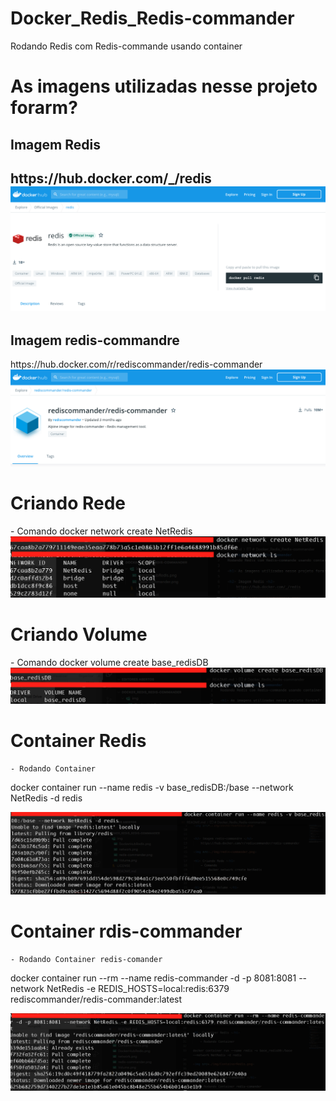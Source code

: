 # Docker_Redis_Redis-commander
Rodando Redis com Redis-commande usando container

<h1> As imagens utilizadas nesse projeto forarm? </h1>

<h2> Imagem Redis <h2>
    https://hub.docker.com/_/redis

<img src=./img/DockerHubRedis.png>


<h2> Imagem redis-commandre </h2>
    https://hub.docker.com/r/rediscommander/redis-commander

<img src=./img/redis-commander.png>

<h1> Criando Rede </h1>
    - Comando
        docker network create NetRedis

<img src=./img/network.png>

<h1> Criando Volume </h1>
    - Comando
        docker volume create base_redisDB

<img src=./img/Volume.png>

<h1> Container Redis </h1>

    - Rodando Container

docker container run --name redis -v base_redisDB:/base --network NetRedis -d redis

<img src=./img/ContainerRedis.png>


<h1> Container rdis-commander </h1>
    
    - Rodando Container redis-comander

docker container run --rm --name redis-commander -d -p 8081:8081 --network NetRedis -e REDIS_HOSTS=local:redis:6379 rediscommander/redis-commander:latest

<img src=./img/ContainerRedisCommander.png>



